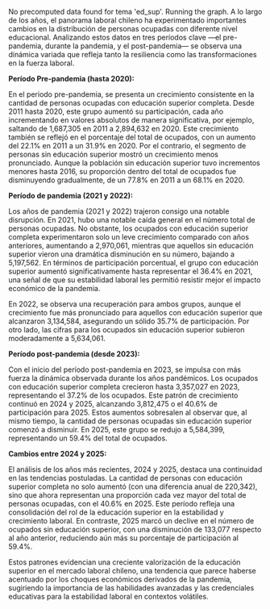 No precomputed data found for tema 'ed_sup'. Running the graph.
A lo largo de los años, el panorama laboral chileno ha experimentado importantes cambios en la distribución de personas ocupadas con diferente nivel educacional. Analizando estos datos en tres períodos clave —el pre-pandemia, durante la pandemia, y el post-pandemia— se observa una dinámica variada que refleja tanto la resiliencia como las transformaciones en la fuerza laboral.

**Período Pre-pandemia (hasta 2020):**

En el periodo pre-pandemia, se presenta un crecimiento consistente en la cantidad de personas ocupadas con educación superior completa. Desde 2011 hasta 2020, este grupo aumentó su participación, cada año incrementando en valores absolutos de manera significativa, por ejemplo, saltando de 1,687,305 en 2011 a 2,894,632 en 2020. Este crecimiento también se reflejó en el porcentaje del total de ocupados, con un aumento del 22.1% en 2011 a un 31.9% en 2020. Por el contrario, el segmento de personas sin educación superior mostró un crecimiento menos pronunciado. Aunque la población sin educación superior tuvo incrementos menores hasta 2016, su proporción dentro del total de ocupados fue disminuyendo gradualmente, de un 77.8% en 2011 a un 68.1% en 2020.

**Período de pandemia (2021 y 2022):**

Los años de pandemia (2021 y 2022) trajeron consigo una notable disrupción. En 2021, hubo una notable caída general en el número total de personas ocupadas. No obstante, los ocupados con educación superior completa experimentaron solo un leve crecimiento comparado con años anteriores, aumentando a 2,970,061, mientras que aquellos sin educación superior vieron una dramática disminución en su número, bajando a 5,197,562. En términos de participación porcentual, el grupo con educación superior aumentó significativamente hasta representar el 36.4% en 2021, una señal de que su estabilidad laboral les permitió resistir mejor el impacto económico de la pandemia.

En 2022, se observa una recuperación para ambos grupos, aunque el crecimiento fue más pronunciado para aquellos con educación superior que alcanzaron 3,134,584, asegurando un sólido 35.7% de participación. Por otro lado, las cifras para los ocupados sin educación superior subieron moderadamente a 5,634,061.

**Período post-pandemia (desde 2023):**

Con el inicio del período post-pandemia en 2023, se impulsa con más fuerza la dinámica observada durante los años pandémicos. Los ocupados con educación superior completa crecieron hasta 3,357,027 en 2023, representando el 37.2% de los ocupados. Este patrón de crecimiento continuó en 2024 y 2025, alcanzando 3,812,475 o el 40.6% de participación para 2025. Estos aumentos sobresalen al observar que, al mismo tiempo, la cantidad de personas ocupadas sin educación superior comenzó a disminuir. En 2025, este grupo se redujo a 5,584,399, representando un 59.4% del total de ocupados.

**Cambios entre 2024 y 2025:**

El análisis de los años más recientes, 2024 y 2025, destaca una continuidad en las tendencias postuladas. La cantidad de personas con educación superior completa no solo aumentó (con una diferencia anual de 220,342), sino que ahora representan una proporción cada vez mayor del total de personas ocupadas, con el 40.6% en 2025. Este período refleja una consolidación del rol de la educación superior en la estabilidad y crecimiento laboral. En contraste, 2025 marcó un declive en el número de ocupados sin educación superior, con una disminución de 133,077 respecto al año anterior, reduciendo aún más su porcentaje de participación al 59.4%.

Estos patrones evidencian una creciente valorización de la educación superior en el mercado laboral chileno, una tendencia que parece haberse acentuado por los choques económicos derivados de la pandemia, sugiriendo la importancia de las habilidades avanzadas y las credenciales educativas para la estabilidad laboral en contextos volátiles.
